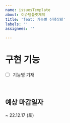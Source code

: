 ```yaml
---
name: issuesTemplate
about: 이슈템플릿제작
title: 'feat: 기능별 진행상황'
labels: ''
assignees: ''

---
```


# 구현 기능

-  [ ] 기능명 기재

<br>

## 예상 마감일자

~ 22.12.17 (토)
